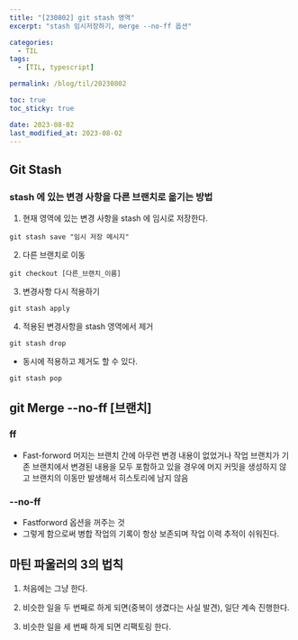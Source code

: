 ```yaml
---
title: "[230802] git stash 영역"
excerpt: "stash 임시저장하기, merge --no-ff 옵션"

categories:
  - TIL
tags:
  - [TIL, typescript]

permalink: /blog/til/20230802

toc: true
toc_sticky: true

date: 2023-08-02
last_modified_at: 2023-08-02
---
```


## Git Stash

### stash 에 있는 변경 사항을 다른 브랜치로 옮기는 방법

1. 현재 영역에 있는 변경 사항을 stash 에 임시로 저장한다.

```
git stash save "임시 저장 메시지"
```

2. 다른 브랜치로 이동

```
git checkout [다른_브랜치_이름]
```

3. 변경사항 다시 적용하기

```
git stash apply
```

4. 적용된 변경사항을 stash 영역에서 제거

```
git stash drop
```

- 동시에 적용하고 제거도 할 수 있다.

```
git stash pop
```

## git Merge --no-ff [브랜치]

### ff

- Fast-forword 머지는 브랜치 간에 아무런 변경 내용이 없었거나 작업 브랜치가 기존 브랜치에서 변경된 내용을 모두 포함하고 있을 경우에 머지 커밋을 생성하지 않고 브랜치의 이동만 발생해서 히스토리에 남지 않음

### --no-ff

- Fastforword 옵션을 꺼주는 것
- 그렇게 함으로써 병합 작업의 기록이 항상 보존되며 작업 이력 추적이 쉬워진다.

## 마틴 파울러의 3의 법칙

1. 처음에는 그냥 한다.

2. 비슷한 일을 두 번째로 하게 되면(중복이 생겼다는 사실 발견), 일단 계속 진행한다.

3. 비슷한 일을 세 번째 하게 되면 리팩토링 한다.
